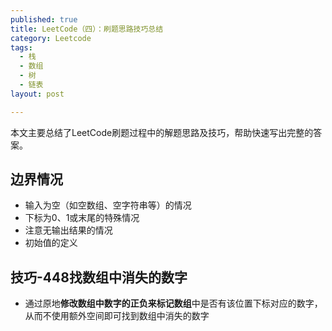 ```yaml
---
published: true
title: LeetCode（四）：刷题思路技巧总结
category: Leetcode
tags: 
  - 栈
  - 数组
  - 树
  - 链表
layout: post

---
```


本文主要总结了LeetCode刷题过程中的解题思路及技巧，帮助快速写出完整的答案。

## 边界情况

* 输入为空（如空数组、空字符串等）的情况
* 下标为0、1或末尾的特殊情况
* 注意无输出结果的情况
* 初始值的定义

## 技巧-448找数组中消失的数字

* 通过原地**修改数组中数字的正负来标记数组**中是否有该位置下标对应的数字，从而不使用额外空间即可找到数组中消失的数字